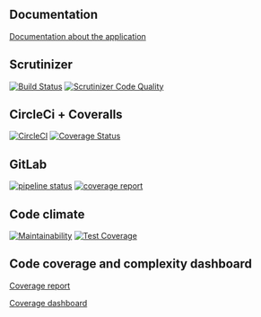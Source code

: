## Documentation
[Documentation about the application](https://fapariciorteam.gitlab.io/ddd-symfony4-boilerplate/)

## Scrutinizer
[![Build Status](https://scrutinizer-ci.com/g/faparicior/ddd-symfony4-boilerplate/badges/build.png?b=master)](https://scrutinizer-ci.com/g/faparicior/ddd-symfony4-boilerplate/build-status/master)
[![Scrutinizer Code Quality](https://scrutinizer-ci.com/g/faparicior/ddd-symfony4-boilerplate/badges/quality-score.png?b=master)](https://scrutinizer-ci.com/g/faparicior/ddd-symfony4-boilerplate/?branch=master)

## CircleCi + Coveralls
[![CircleCI](https://circleci.com/gh/faparicior/ddd-symfony4-boilerplate/tree/master.svg?style=svg)](https://circleci.com/gh/faparicior/ddd-symfony4-boilerplate/tree/master)
[![Coverage Status](https://coveralls.io/repos/github/faparicior/ddd-symfony4-boilerplate/badge.svg)](https://coveralls.io/github/faparicior/ddd-symfony4-boilerplate)

## GitLab
[![pipeline status](https://gitlab.com/fapariciorteam/ddd-symfony4-boilerplate/badges/master/pipeline.svg)](https://gitlab.com/fapariciorteam/ddd-symfony4-boilerplate/-/commits/master)
[![coverage report](https://gitlab.com/fapariciorteam/ddd-symfony4-boilerplate/badges/master/coverage.svg)](https://gitlab.com/fapariciorteam/ddd-symfony4-boilerplate/-/commits/master)

## Code climate

[![Maintainability](https://api.codeclimate.com/v1/badges/2f49f9bacc70603d8a8d/maintainability)](https://codeclimate.com/github/faparicior/ddd-symfony4-boilerplate/maintainability)
[![Test Coverage](https://api.codeclimate.com/v1/badges/2f49f9bacc70603d8a8d/test_coverage)](https://codeclimate.com/github/faparicior/ddd-symfony4-boilerplate/test_coverage)

## Code coverage and complexity dashboard

[Coverage report](https://fapariciorteam.gitlab.io/ddd-symfony4-boilerplate)

[Coverage dashboard](https://fapariciorteam.gitlab.io/ddd-symfony4-boilerplate/coverage/dashboard.html)
